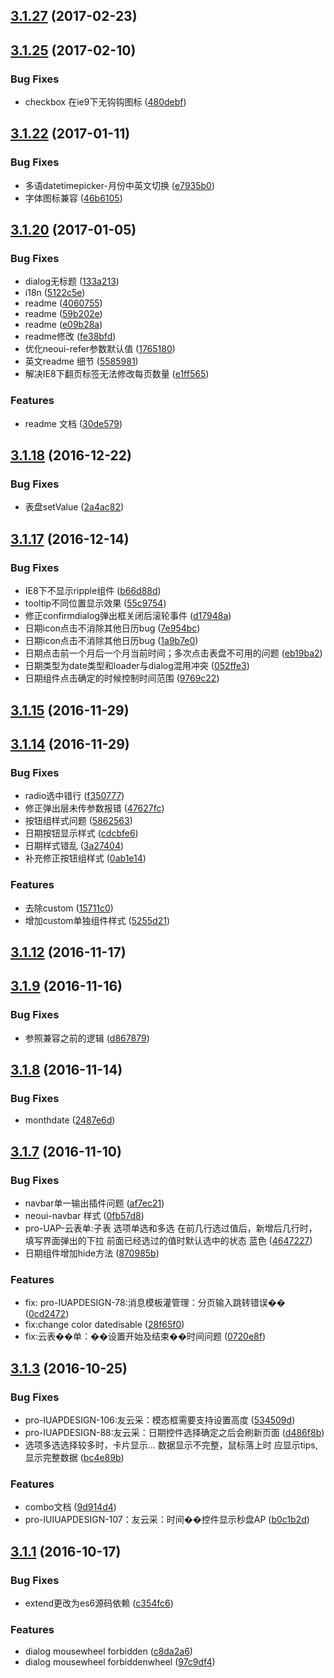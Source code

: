 <a name="3.1.27"></a>
## [3.1.27](https://github.com/iuap-design/tinper-neoui/compare/v3.1.26...v3.1.27) (2017-02-23)



<a name="3.1.25"></a>
## [3.1.25](https://github.com/iuap-design/tinper-neoui/compare/v3.1.22...v3.1.25) (2017-02-10)


### Bug Fixes

* checkbox 在ie9下无钩钩图标 ([480debf](https://github.com/iuap-design/tinper-neoui/commit/480debf))



<a name="3.1.22"></a>
## [3.1.22](https://github.com/iuap-design/tinper-neoui/compare/v3.1.21...v3.1.22) (2017-01-11)


### Bug Fixes

* 多语datetimepicker-月份中英文切换 ([e7935b0](https://github.com/iuap-design/tinper-neoui/commit/e7935b0))
* 字体图标兼容 ([46b6105](https://github.com/iuap-design/tinper-neoui/commit/46b6105))



<a name="3.1.20"></a>
## [3.1.20](https://github.com/iuap-design/tinper-neoui/compare/v3.1.19...v3.1.20) (2017-01-05)


### Bug Fixes

* dialog无标题 ([133a213](https://github.com/iuap-design/tinper-neoui/commit/133a213))
* i18n ([5122c5e](https://github.com/iuap-design/tinper-neoui/commit/5122c5e))
* readme ([4060755](https://github.com/iuap-design/tinper-neoui/commit/4060755))
* readme ([59b202e](https://github.com/iuap-design/tinper-neoui/commit/59b202e))
* readme ([e09b28a](https://github.com/iuap-design/tinper-neoui/commit/e09b28a))
* readme修改 ([fe38bfd](https://github.com/iuap-design/tinper-neoui/commit/fe38bfd))
* 优化neoui-refer参数默认值 ([1765180](https://github.com/iuap-design/tinper-neoui/commit/1765180))
* 英文readme 细节 ([5585981](https://github.com/iuap-design/tinper-neoui/commit/5585981))
* 解决IE8下翻页标签无法修改每页数量 ([e1ff565](https://github.com/iuap-design/tinper-neoui/commit/e1ff565))


### Features

* readme 文档 ([30de579](https://github.com/iuap-design/tinper-neoui/commit/30de579))



<a name="3.1.18"></a>
## [3.1.18](https://github.com/iuap-design/tinper-neoui/compare/v3.1.17...v3.1.18) (2016-12-22)


### Bug Fixes

* 表盘setValue ([2a4ac82](https://github.com/iuap-design/tinper-neoui/commit/2a4ac82))



<a name="3.1.17"></a>
## [3.1.17](https://github.com/iuap-design/tinper-neoui/compare/v3.1.16...v3.1.17) (2016-12-14)


### Bug Fixes

* IE8下不显示ripple组件 ([b66d88d](https://github.com/iuap-design/tinper-neoui/commit/b66d88d))
* tooltip不同位置显示效果 ([55c9754](https://github.com/iuap-design/tinper-neoui/commit/55c9754))
* 修正confirmdialog弹出框关闭后滚轮事件 ([d17948a](https://github.com/iuap-design/tinper-neoui/commit/d17948a))
* 日期icon点击不消除其他日历bug ([7e954bc](https://github.com/iuap-design/tinper-neoui/commit/7e954bc))
* 日期icon点击不消除其他日历bug ([1a9b7e0](https://github.com/iuap-design/tinper-neoui/commit/1a9b7e0))
* 日期点击前一个月后一个月当前时间；多次点击表盘不可用的问题 ([eb19ba2](https://github.com/iuap-design/tinper-neoui/commit/eb19ba2))
* 日期类型为date类型和loader与dialog混用冲突 ([052ffe3](https://github.com/iuap-design/tinper-neoui/commit/052ffe3))
* 日期组件点击确定的时候控制时间范围 ([9769c22](https://github.com/iuap-design/tinper-neoui/commit/9769c22))



<a name="3.1.15"></a>
## [3.1.15](https://github.com/iuap-design/tinper-neoui/compare/v3.1.14...v3.1.15) (2016-11-29)



<a name="3.1.14"></a>
## [3.1.14](https://github.com/iuap-design/tinper-neoui/compare/v3.1.13...v3.1.14) (2016-11-29)


### Bug Fixes

* radio选中错行 ([f350777](https://github.com/iuap-design/tinper-neoui/commit/f350777))
* 修正弹出层未传参数报错 ([47627fc](https://github.com/iuap-design/tinper-neoui/commit/47627fc))
* 按钮组样式问题 ([5862563](https://github.com/iuap-design/tinper-neoui/commit/5862563))
* 日期按钮显示样式 ([cdcbfe6](https://github.com/iuap-design/tinper-neoui/commit/cdcbfe6))
* 日期样式错乱 ([3a27404](https://github.com/iuap-design/tinper-neoui/commit/3a27404))
* 补充修正按钮组样式 ([0ab1e14](https://github.com/iuap-design/tinper-neoui/commit/0ab1e14))


### Features

* 去除custom ([15711c0](https://github.com/iuap-design/tinper-neoui/commit/15711c0))
* 增加custom单独组件样式 ([5255d21](https://github.com/iuap-design/tinper-neoui/commit/5255d21))



<a name="3.1.12"></a>
## [3.1.12](https://github.com/iuap-design/tinper-neoui/compare/v3.1.9...v3.1.12) (2016-11-17)



<a name="3.1.9"></a>
## [3.1.9](https://github.com/iuap-design/tinper-neoui/compare/v3.1.8...v3.1.9) (2016-11-16)


### Bug Fixes

* 参照兼容之前的逻辑 ([d867879](https://github.com/iuap-design/tinper-neoui/commit/d867879))



<a name="3.1.8"></a>
## [3.1.8](https://github.com/iuap-design/tinper-neoui/compare/v3.1.7...v3.1.8) (2016-11-14)


### Bug Fixes

* monthdate ([2487e6d](https://github.com/iuap-design/tinper-neoui/commit/2487e6d))



<a name="3.1.7"></a>
## [3.1.7](https://github.com/iuap-design/tinper-neoui/compare/v3.1.3...v3.1.7) (2016-11-10)


### Bug Fixes

* navbar单一输出插件问题 ([af7ec21](https://github.com/iuap-design/tinper-neoui/commit/af7ec21))
* neoui-navbar 样式 ([0fb57d8](https://github.com/iuap-design/tinper-neoui/commit/0fb57d8))
* pro-UAP-云表单:子表 选项单选和多选 在前几行选过值后，新增后几行时，填写界面弹出的下拉 前面已经选过的值时默认选中的状态 蓝色 ([4647227](https://github.com/iuap-design/tinper-neoui/commit/4647227))
* 日期组件增加hide方法 ([870985b](https://github.com/iuap-design/tinper-neoui/commit/870985b))


### Features

* fix: pro-IUAPDESIGN-78:消息模板灌管理：分页输入跳转错误�� ([0cd2472](https://github.com/iuap-design/tinper-neoui/commit/0cd2472))
* fix:change color datedisable ([28f65f0](https://github.com/iuap-design/tinper-neoui/commit/28f65f0))
* fix:云表��单：��设置开始及结束��时间问题 ([0720e8f](https://github.com/iuap-design/tinper-neoui/commit/0720e8f))



<a name="3.1.3"></a>
## [3.1.3](https://github.com/iuap-design/tinper-neoui/compare/v3.1.1...v3.1.3) (2016-10-25)


### Bug Fixes

* pro-IUAPDESIGN-106:友云采：模态框需要支持设置高度 ([534509d](https://github.com/iuap-design/tinper-neoui/commit/534509d))
* pro-IUAPDESIGN-88:友云采：日期控件选择确定之后会刷新页面 ([d486f8b](https://github.com/iuap-design/tinper-neoui/commit/d486f8b))
* 选项多选选择较多时，卡片显示... 数据显示不完整，鼠标落上时 应显示tips,显示完整数据 ([bc4e89b](https://github.com/iuap-design/tinper-neoui/commit/bc4e89b))


### Features

* combo文档 ([9d914d4](https://github.com/iuap-design/tinper-neoui/commit/9d914d4))
* pro-IUIUAPDESIGN-107：友云采：时间��控件显示秒盘AP ([b0c1b2d](https://github.com/iuap-design/tinper-neoui/commit/b0c1b2d))



<a name="3.1.1"></a>
## [3.1.1](https://github.com/iuap-design/tinper-neoui/compare/97c9df4...v3.1.1) (2016-10-17)


### Bug Fixes

* extend更改为es6源码依赖 ([c354fc6](https://github.com/iuap-design/tinper-neoui/commit/c354fc6))


### Features

* dialog mousewheel forbidden ([c8da2a6](https://github.com/iuap-design/tinper-neoui/commit/c8da2a6))
* dialog mousewheel forbiddenwheel ([97c9df4](https://github.com/iuap-design/tinper-neoui/commit/97c9df4))



